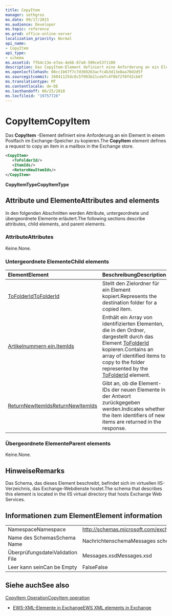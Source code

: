 ```yaml
---
title: CopyItem
manager: sethgros
ms.date: 09/17/2015
ms.audience: Developer
ms.topic: reference
ms.prod: office-online-server
localization_priority: Normal
api_name:
- CopyItem
api_type:
- schema
ms.assetid: ffb4c13e-e7ea-4e6b-87a0-509ce5371100
description: Das CopyItem-Element definiert eine Anforderung an ein Element in einem Postfach im Exchange-Speicher zu kopieren.
ms.openlocfilehash: 08cc1b67f7c7d369263acfc4b3d13e8aa70d2d5f
ms.sourcegitcommit: 34041125dc8c5f993b21cebfc4f8b72f0fd2cb6f
ms.translationtype: MT
ms.contentlocale: de-DE
ms.lasthandoff: 06/25/2018
ms.locfileid: "19757726"
---
```

# <a name="copyitem"></a><span data-ttu-id="4b268-103">CopyItem</span><span class="sxs-lookup"><span data-stu-id="4b268-103">CopyItem</span></span>

<span data-ttu-id="4b268-104">Das **CopyItem** -Element definiert eine Anforderung an ein Element in einem Postfach im Exchange-Speicher zu kopieren.</span><span class="sxs-lookup"><span data-stu-id="4b268-104">The **CopyItem** element defines a request to copy an item in a mailbox in the Exchange store.</span></span> 
  
```XML
<CopyItem>
   <ToFolderId/>
   <ItemIds/>
   <ReturnNewItemIds/>
</CopyItem>
```

 <span data-ttu-id="4b268-105">**CopyItemType**</span><span class="sxs-lookup"><span data-stu-id="4b268-105">**CopyItemType**</span></span>
## <a name="attributes-and-elements"></a><span data-ttu-id="4b268-106">Attribute und Elemente</span><span class="sxs-lookup"><span data-stu-id="4b268-106">Attributes and elements</span></span>

<span data-ttu-id="4b268-107">In den folgenden Abschnitten werden Attribute, untergeordnete und übergeordnete Elemente erläutert.</span><span class="sxs-lookup"><span data-stu-id="4b268-107">The following sections describe attributes, child elements, and parent elements.</span></span>
  
### <a name="attributes"></a><span data-ttu-id="4b268-108">Attribute</span><span class="sxs-lookup"><span data-stu-id="4b268-108">Attributes</span></span>

<span data-ttu-id="4b268-109">Keine.</span><span class="sxs-lookup"><span data-stu-id="4b268-109">None.</span></span>
  
### <a name="child-elements"></a><span data-ttu-id="4b268-110">Untergeordnete Elemente</span><span class="sxs-lookup"><span data-stu-id="4b268-110">Child elements</span></span>

|<span data-ttu-id="4b268-111">**Element**</span><span class="sxs-lookup"><span data-stu-id="4b268-111">**Element**</span></span>|<span data-ttu-id="4b268-112">**Beschreibung**</span><span class="sxs-lookup"><span data-stu-id="4b268-112">**Description**</span></span>|
|:-----|:-----|
|[<span data-ttu-id="4b268-113">ToFolderId</span><span class="sxs-lookup"><span data-stu-id="4b268-113">ToFolderId</span></span>](tofolderid.md) <br/> |<span data-ttu-id="4b268-114">Stellt den Zielordner für ein Element kopiert.</span><span class="sxs-lookup"><span data-stu-id="4b268-114">Represents the destination folder for a copied item.</span></span>  <br/> |
|[<span data-ttu-id="4b268-115">Artikelnummern ein.</span><span class="sxs-lookup"><span data-stu-id="4b268-115">ItemIds</span></span>](itemids.md) <br/> |<span data-ttu-id="4b268-116">Enthält ein Array von identifizierten Elementen, die in den Ordner, dargestellt durch das Element [ToFolderId](tofolderid.md) kopieren.</span><span class="sxs-lookup"><span data-stu-id="4b268-116">Contains an array of identified items to copy to the folder represented by the [ToFolderId](tofolderid.md) element.</span></span>  <br/> |
|[<span data-ttu-id="4b268-117">ReturnNewItemIds</span><span class="sxs-lookup"><span data-stu-id="4b268-117">ReturnNewItemIds</span></span>](returnnewitemids.md) <br/> |<span data-ttu-id="4b268-118">Gibt an, ob die Element-IDs der neuen Elemente in der Antwort zurückgegeben werden.</span><span class="sxs-lookup"><span data-stu-id="4b268-118">Indicates whether the item identifiers of new items are returned in the response.</span></span>  <br/> |
   
### <a name="parent-elements"></a><span data-ttu-id="4b268-119">Übergeordnete Elemente</span><span class="sxs-lookup"><span data-stu-id="4b268-119">Parent elements</span></span>

<span data-ttu-id="4b268-120">Keine.</span><span class="sxs-lookup"><span data-stu-id="4b268-120">None.</span></span>
  
## <a name="remarks"></a><span data-ttu-id="4b268-121">Hinweise</span><span class="sxs-lookup"><span data-stu-id="4b268-121">Remarks</span></span>

<span data-ttu-id="4b268-122">Das Schema, das dieses Element beschreibt, befindet sich im virtuellen IIS-Verzeichnis, das Exchange-Webdienste hostet.</span><span class="sxs-lookup"><span data-stu-id="4b268-122">The schema that describes this element is located in the IIS virtual directory that hosts Exchange Web Services.</span></span>
  
## <a name="element-information"></a><span data-ttu-id="4b268-123">Informationen zum Element</span><span class="sxs-lookup"><span data-stu-id="4b268-123">Element information</span></span>

|||
|:-----|:-----|
|<span data-ttu-id="4b268-124">Namespace</span><span class="sxs-lookup"><span data-stu-id="4b268-124">Namespace</span></span>  <br/> |http://schemas.microsoft.com/exchange/services/2006/messages  <br/> |
|<span data-ttu-id="4b268-125">Name des Schemas</span><span class="sxs-lookup"><span data-stu-id="4b268-125">Schema Name</span></span>  <br/> |<span data-ttu-id="4b268-126">Nachrichtenschema</span><span class="sxs-lookup"><span data-stu-id="4b268-126">Messages schema</span></span>  <br/> |
|<span data-ttu-id="4b268-127">Überprüfungsdatei</span><span class="sxs-lookup"><span data-stu-id="4b268-127">Validation File</span></span>  <br/> |<span data-ttu-id="4b268-128">Messages.xsd</span><span class="sxs-lookup"><span data-stu-id="4b268-128">Messages.xsd</span></span>  <br/> |
|<span data-ttu-id="4b268-129">Leer kann sein</span><span class="sxs-lookup"><span data-stu-id="4b268-129">Can be Empty</span></span>  <br/> |<span data-ttu-id="4b268-130">False</span><span class="sxs-lookup"><span data-stu-id="4b268-130">False</span></span>  <br/> |
   
## <a name="see-also"></a><span data-ttu-id="4b268-131">Siehe auch</span><span class="sxs-lookup"><span data-stu-id="4b268-131">See also</span></span>



[<span data-ttu-id="4b268-132">CopyItem Operation</span><span class="sxs-lookup"><span data-stu-id="4b268-132">CopyItem operation</span></span>](copyitem-operation.md)


- [<span data-ttu-id="4b268-133">EWS-XML-Elemente in Exchange</span><span class="sxs-lookup"><span data-stu-id="4b268-133">EWS XML elements in Exchange</span></span>](ews-xml-elements-in-exchange.md)

